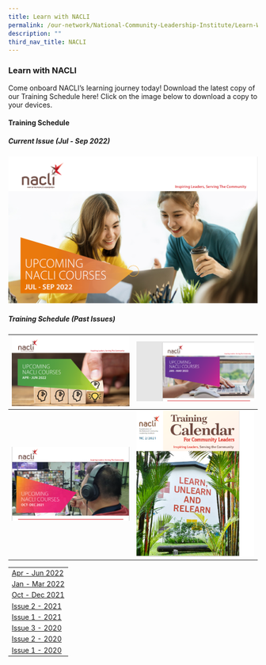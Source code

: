 ```yaml
---
title: Learn with NACLI
permalink: /our-network/National-Community-Leadership-Institute/Learn-With-NACLI
description: ""
third_nav_title: NACLI
---
```

### Learn with NACLI

Come onboard NACLI’s learning journey today!  Download the latest copy of our Training Schedule here!  Click on the image below to download a copy to your devices.

#### Training Schedule 

##### Current Issue (Jul - Sep 2022)

[![NACLI Courses (Jul-Sep 2022)](/images/Our%20Network/NACLI/Jul-Sep-2022.png)](/files/NACLI/02%20Learn%20with%20NACLI/naclicourses-issue4-jul-sep-2022.pdf)


##### Training Schedule (Past Issues)


![](/images/Our%20Network/NACLI/Apr-Jun-2022.png)[](/files/naclicourses-issue3-apr-jun-2022.pdf)|   ![](/images/Our%20Network/NACLI/JAN-MAR%202022.png) [](/files/naclicourses-issue2-janmar-2022.pdf)|
| -------- | -------- | 
|    ![](/images/Our%20Network/NACLI/OCT-DEC%202021.png) [](/files/naclicourses-issue1-oct-dec2021.pdf) |   ![](/images/Our%20Network/NACLI/NC-2-2021.png)  |



|  |
|  ------- | 
| [Apr - Jun 2022](/files/NACLI/02%20Learn%20with%20NACLI/naclicourses-issue3-apr-jun-2022.pdf) |
| [Jan - Mar 2022](/files/NACLI/02%20Learn%20with%20NACLI/naclicourses-issue2-janmar-2022.pdf) |
| [Oct - Dec 2021](/files/NACLI/02%20Learn%20with%20NACLI/naclicourses-issue1-oct-dec2021.pdf) |
| [Issue 2 - 2021](/files/NACLI/02%20Learn%20with%20NACLI/nc-2-2021-(web).pdf) |
| [Issue 1 - 2021](/files/NACLI/02%20Learn%20with%20NACLI/nc-1-2021-(web).pdf) |
| [Issue 3 - 2020](/files/NACLI/02%20Learn%20with%20NACLI/nc-3-2020-(web).pdf) |
| [Issue 2 - 2020](/files/NACLI/02%20Learn%20with%20NACLI/nc-2-2020-(web).pdf) |
| [Issue 1 - 2020](/files/NACLI/02%20Learn%20with%20NACLI/nc-1-2020-(web).pdf) |